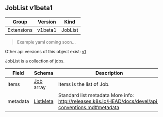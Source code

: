 ## JobList v1beta1

Group        | Version     | Kind
------------ | ---------- | -----------
Extensions | v1beta1 | JobList

> Example yaml coming soon...

<aside class="notice">Other api versions of this object exist: <a href="#joblist-v1">v1</a> </aside>

JobList is a collection of jobs.



Field        | Schema     | Description
------------ | ---------- | -----------
items | [Job](#job-v1beta1) array | Items is the list of Job.
metadata | [ListMeta](#listmeta-unversioned) | Standard list metadata More info: http://releases.k8s.io/HEAD/docs/devel/api-conventions.md#metadata

